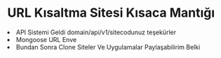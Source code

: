 <h1> URL Kısaltma Sitesi Kısaca Mantığı </h1>
<li> API Sistemi Geldi domain/api/v1/sitecodunuz teşekürler </li>
<li> Mongoose URL Enve </li>
<li> Bundan Sonra Clone Siteler Ve Uygulamalar Paylaşabilirim Belki </li>
